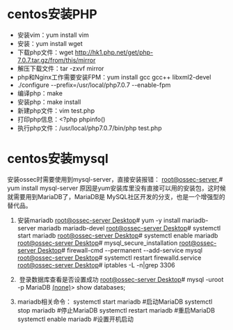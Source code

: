 # centos安装PHP
- 安装vim：yum install vim 
- 安装：yum install wget
- 下载php文件：wget http://hk1.php.net/get/php-7.0.7.tar.gz/from/this/mirror
- 解压下载文件：tar -zxvf mirror
- php和Nginx工作需要安装FPM：yum install gcc gcc++ libxml2-devel
- ./configure --prefix=/usr/local/php7.0.7 --enable-fpm
- 编译php：make
- 安装php：make install
- 新建php文件：vim test.php
- 打印php信息：\<?php phpinfo()
- 执行php文件：/usr/local/php7.0.7/bin/php test.php   

# centos安装mysql
安装ossec时需要使用到mysql-server，直接安装报错：
[root@ossec-server ]()\# yum install mysql-server
原因是yum安装库里没有直接可以用的安装包，这时候就需要用到MariaDB了，MariaDB是
MySQL社区开发的分支，也是一个增强型的替代品。
1. 安装mariadb
[root@ossec-server Desktop]()\# yum -y install mariadb-server mariadb mariadb-devel
[root@ossec-server Desktop]()\# systemctl start mariadb
[root@ossec-server Desktop]()\# systemctl enable mariadb
[root@ossec-server Desktop]()\# mysql_secure_installation
[root@ossec-server Desktop]()\# firewall-cmd --permanent --add-service mysql
[root@ossec-server Desktop]()\# systemctl restart firewalld.service
[root@ossec-server Desktop]()\# iptables -L -n|grep 3306  

2.  登录数据库查看是否设置成功
[root@ossec-server Desktop]()\# mysql -uroot -p
MariaDB [(none)]()\> show databases;

3. mariadb相关命令：
systemctl start mariadb  #启动MariaDB
systemctl stop mariadb  #停止MariaDB
systemctl restart mariadb  #重启MariaDB
systemctl enable mariadb  #设置开机启动

